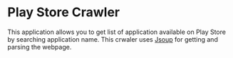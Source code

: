 # Play Store Crawler

This application allows you to get list of application available on Play Store by searching application name. This crwaler uses [Jsoup](https://github.com/jhy/jsoup) for getting and parsing the webpage.




